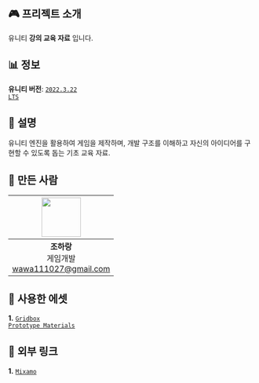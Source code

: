 ## 🎮 프리젝트 소개  
유니티 **강의 교육 자료** 입니다.

## 📊 정보  
**유니티 버전**: [<code>2022.3.22 LTS</code>](https://unity.com/kr/releases/editor/whats-new/2022.3.22)

## 🍳 설명  
유니티 엔진을 활용하여 게임을 제작하며, 개발 구조를 이해하고 자신의 아이디어를 구현할 수 있도록 돕는 기초 교육 자료.

## 💬 만든 사람
| <img src="https://cdn2.ppomppu.co.kr/zboard/data3/2022/0509/m_20220509173224_d9N4ZGtBVR.jpeg" width="80"> |
|:---:|
| **조하랑** <br> 게임개발 <br> wawa111027@gmail.com |

## 🔧 사용한 에셋  
**1.** [<code>Gridbox Prototype Materials</code>](https://assetstore.unity.com/packages/2d/textures-materials/gridbox-prototype-materials-129127)

## 🔗 외부 링크
**1.** [<code>Mixamo</code>](https://www.mixamo.com/#/)
